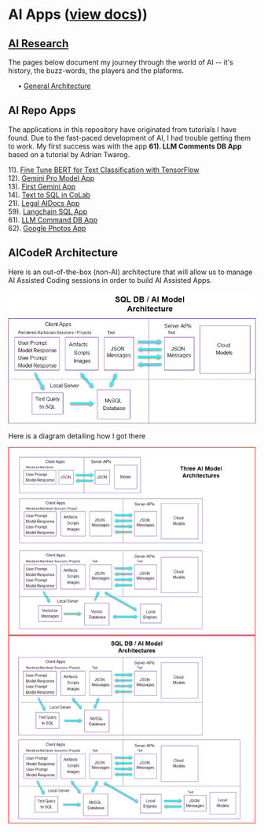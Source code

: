 # AI Apps ([view docs](https://robinmattern.github.io/AIApps_prod-master/#/)))

## [AI Research](docs/webpages/README.md)  

The pages below document my journey through the world of AI -- it's history, the buzz-words, the players and the plaforms.   

&nbsp; &nbsp;&nbsp;&nbsp;&#x2022; [General Architecture](docs/webpages/AI-Architecture.md)  

## AI Repo Apps 

The applications in this repository have originated from tutorials I have found.  Due to the 
fast-paced development of AI, I had trouble getting them to work.  My first success was 
with the app **61). LLM Comments DB App** based on a tutorial by Adrian Twarog.

11). [Fine Tune BERT for Text Classification with TensorFlow](docs/setup/d11_bert-text-classification/README.md)  
12). [Gemini Pro Model App](docs/setup/c12_gemini-pro-model/Gemini-Pro-Model-Tutorial.md)    
13). [First Gemini App    ](docs/setup/c13_first-gemini-app/ai0103_Setup-1st-Google-Gemini-ML-App.md)  
14). [Text to SQL in CoLab](docs/setup/c14_text-to-sql/LangChain-SerpAPI-App.md)    
21). [Legal AIDocs App    ](docs/setup/c21_legal-aidocs-app/d21-00_description.md)    
59). [Langchain SQL App   ](docs/setup/c59_Langchain-sql-app/c59_Langchain-sql-app.md)    
61). [LLM Command DB App  ](docs/setup/d61_llm-comments-db-app/d61-00_description.md)     
62). [Google Photos App   ](docs/setup/d62_google-photos-app/d62-00_description.md)   

<!--

- 1c2. &nbsp; [Gemini Pro Model App](setup/1c2_gemini-pro-model/Gemini-Pro-Model-Tutorial.md)
- 1c3. &nbsp; [First Gemini App    ](setup/1c3_first-gemini-app/ai0103_Setup-1st-Google-Gemini-ML-App.md)
- 1c4. &nbsp; [Text to SQL in CoLab](setup/1c4_Text-To-SQL-in-Colab/CoLab.md)
- 1c5. &nbsp; [Fine Tune BERT for Text Classification with TensorFlow](setup/1c5_Fine-Tune-BERT-for-Text-Classification-with-TensorFlow\README.md)
-->

## AICodeR Architecture

Here is an out-of-the-box (non-AI) architecture that will allow us to manage AI Assisted Coding sessions in order to build AI Assisted Apps.

![](docs/assets/ai40709.05_SQL%20AI%20Model%20Architecture.png)

Here is a diagram detailing how I got there

<!-- <a href="./assets/ai40709.04_SQL%20AI%20Model%20Architectures.png"  download="AICodeR_Architectures.png">AI Architectures</a><br> -->
![AI Architectures](docs/assets/ai40709.04_SQL%20AI%20Model%20Architectures.png)
